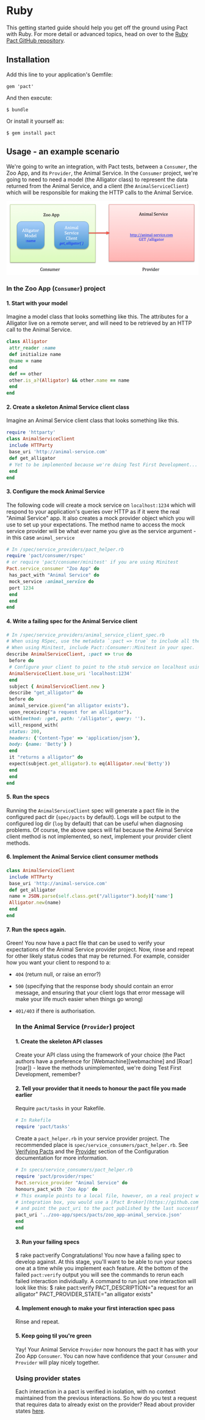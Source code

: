 # Ruby

This getting started guide should help you get off the ground using Pact with Ruby. For more detail or advanced topics, head on over to the [Ruby Pact GitHub repository](https://github.com/realestate-com-au/pact).

## Installation

Add this line to your application's Gemfile:

```
gem 'pact'
```

And then execute:

```
$ bundle
```

Or install it yourself as:

```
$ gem install pact
```

## Usage - an example scenario

We're going to write an integration, with Pact tests, between a `Consumer`, the Zoo App, and its `Provider`, the Animal Service. In the `Consumer` project, we're going to need to need a model \(the Alligator class\) to represent the data returned from the Animal Service, and a client \(the `AnimalServiceClient`\) which will be responsible for making the HTTP calls to the Animal Service.

![](/assets/zoo_app-animal_service.png)

### In the Zoo App \(`Consumer`\) project

#### 1. Start with your model

Imagine a model class that looks something like this. The attributes for a Alligator live on a remote server, and will need to be retrieved by an HTTP call to the Animal Service.

```ruby
class Alligator
 attr_reader :name
 def initialize name
 @name = name
 end
 def == other
 other.is_a?(Alligator) && other.name == name
 end
end
```

#### 2. Create a skeleton Animal Service client class

Imagine an Animal Service client class that looks something like this.

```ruby
require 'httparty'
class AnimalServiceClient
 include HTTParty
 base_uri 'http://animal-service.com'
 def get_alligator
 # Yet to be implemented because we're doing Test First Development...
 end
end
```

#### 3. Configure the mock Animal Service

The following code will create a mock service on `localhost:1234` which will respond to your application's queries over HTTP as if it were the real "Animal Service" app. It also creates a mock provider object which you will use to set up your expectations. The method name to access the mock service provider will be what ever name you give as the service argument - in this case `animal_service`

```ruby
# In /spec/service_providers/pact_helper.rb
require 'pact/consumer/rspec'
# or require 'pact/consumer/minitest' if you are using Minitest
Pact.service_consumer "Zoo App" do
 has_pact_with "Animal Service" do
 mock_service :animal_service do
 port 1234
 end
 end
end
```

#### 4. Write a failing spec for the Animal Service client

```ruby
# In /spec/service_providers/animal_service_client_spec.rb
# When using RSpec, use the metadata `:pact => true` to include all the pact functionality in your spec.
# When using Minitest, include Pact::Consumer::Minitest in your spec.
describe AnimalServiceClient, :pact => true do
 before do
 # Configure your client to point to the stub service on localhost using the port you have specified
 AnimalServiceClient.base_uri 'localhost:1234'
 end
 subject { AnimalServiceClient.new }
 describe "get_alligator" do
 before do
 animal_service.given("an alligator exists").
 upon_receiving("a request for an alligator").
 with(method: :get, path: '/alligator', query: '').
 will_respond_with(
 status: 200,
 headers: {'Content-Type' => 'application/json'},
 body: {name: 'Betty'} )
 end
 it "returns a alligator" do
 expect(subject.get_alligator).to eq(Alligator.new('Betty'))
 end
 end
end
```

#### 5. Run the specs

Running the `AnimalServiceClient` spec will generate a pact file in the configured pact dir \(`spec/pacts` by default\).
Logs will be output to the configured log dir \(`log` by default\) that can be useful when diagnosing problems.
Of course, the above specs will fail because the Animal Service client method is not implemented, so next, implement your provider client methods.

#### 6. Implement the Animal Service client consumer methods

```ruby
class AnimalServiceClient
 include HTTParty
 base_uri 'http://animal-service.com'
 def get_alligator
 name = JSON.parse(self.class.get("/alligator").body)['name']
 Alligator.new(name)
 end
end
```

#### 7. Run the specs again.

Green! You now have a pact file that can be used to verify your expectations of the Animal Service provider project.
Now, rinse and repeat for other likely status codes that may be returned. For example, consider how you want your client to respond to a:

* `404` \(return null, or raise an error?\)
* `500` \(specifying that the response body should contain an error message, and ensuring that your client logs that error message will make your life much easier when things go wrong\)
* `401/403` if there is authorisation.
  ### In the Animal Service \(`Provider`\) project

  #### 1. Create the skeleton API classes

  Create your API class using the framework of your choice \(the Pact authors have a preference for \[Webmachine\]\[webmachine\] and \[Roar\]\[roar\]\) - leave the methods unimplemented, we're doing Test First Development, remember?
  #### 2. Tell your provider that it needs to honour the pact file you made earlier

  Require `pact/tasks` in your Rakefile.
  ```ruby
  # In Rakefile
  require 'pact/tasks'
  ```

  Create a `pact_helper.rb` in your service provider project. The recommended place is `spec/service_consumers/pact_helper.rb`.
  See [Verifying Pacts](https://github.com/realestate-com-au/pact/wiki/Verifying-pacts) and the [Provider](documentation/configuration.md#provider) section of the Configuration documentation for more information.
  ```ruby
  # In specs/service_consumers/pact_helper.rb
  require 'pact/provider/rspec'
  Pact.service_provider "Animal Service" do
  honours_pact_with 'Zoo App' do
  # This example points to a local file, however, on a real project with a continuous
  # integration box, you would use a [Pact Broker](https://github.com/bethesque/pact_broker) or publish your pacts as artifacts,
  # and point the pact_uri to the pact published by the last successful build.
  pact_uri '../zoo-app/specs/pacts/zoo_app-animal_service.json'
  end
  end
  ```

  #### 3. Run your failing specs

  $ rake pact:verify
  Congratulations! You now have a failing spec to develop against.
  At this stage, you'll want to be able to run your specs one at a time while you implement each feature. At the bottom of the failed `pact:verify` output you will see the commands to rerun each failed interaction individually. A command to run just one interaction will look like this:
  $ rake pact:verify PACT\_DESCRIPTION="a request for an alligator" PACT\_PROVIDER\_STATE="an alligator exists"
  #### 4. Implement enough to make your first interaction spec pass

  Rinse and repeat.
  #### 5. Keep going til you're green

  Yay! Your Animal Service `Provider` now honours the pact it has with your Zoo App `Consumer`. You can now have confidence that your `Consumer` and `Provider` will play nicely together.
  ### Using provider states

  Each interaction in a pact is verified in isolation, with no context maintained from the previous interactions. So how do you test a request that requires data to already exist on the provider? Read about provider states [here](https://github.com/realestate-com-au/pact/wiki/Provider-states).

